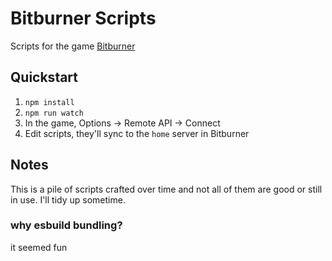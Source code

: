 # Bitburner Scripts

Scripts for the game [Bitburner](https://bitburner.readthedocs.io/en/latest/)

## Quickstart

1. `npm install`
2. `npm run watch`
3. In the game, Options -> Remote API -> Connect
4. Edit scripts, they'll sync to the `home` server in Bitburner

## Notes

This is a pile of scripts crafted over time and not all of them are good or still in use. I'll tidy up sometime.

### why esbuild bundling?

it seemed fun
